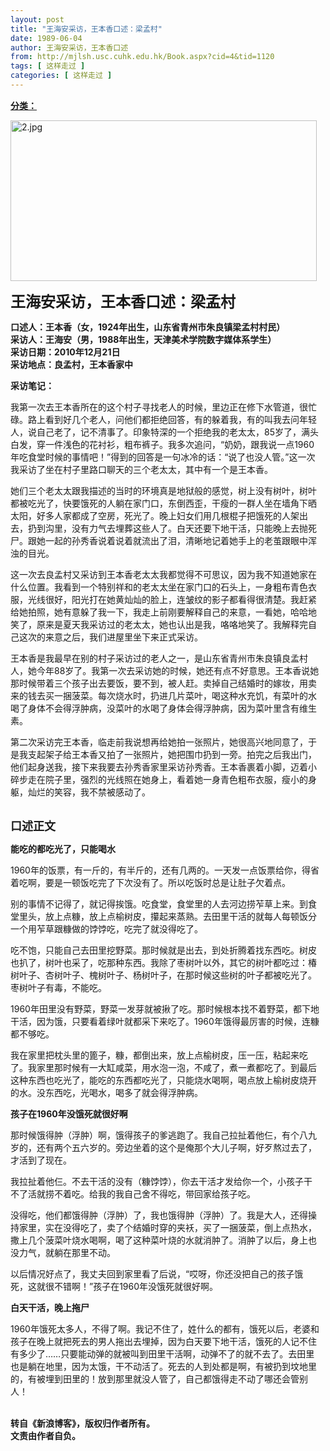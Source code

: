 ```yaml
---
layout: post
title: "王海安采访，王本香口述：梁孟村"
date: 1989-06-04
author: 王海安采访，王本香口述
from: http://mjlsh.usc.cuhk.edu.hk/Book.aspx?cid=4&tid=1120
tags: [ 这样走过 ]
categories: [ 这样走过 ]
---
```


<div style="margin: 15px 10px 10px 0px;">
 <div>
  <span id="ctl00_ContentPlaceHolder1_chapter1_SubjectLabel" style="font-weight:bold;text-decoration:underline;">
   分类：
  </span>
 </div>
 <p>
  <img align="top" alt="2.jpg" border="0" height="257" src="http://mjlsh.usc.cuhk.edu.hk/medias/contents/1120/2.jpg" width="490"/>
 </p>
 <p>
  <strong>
   <font size="5">
    王海安采访，王本香口述：梁孟村
   </font>
  </strong>
 </p>
 <p>
  <strong>
   口述人：王本香（女，1924年出生，山东省青州市朱良镇梁孟村村民）
   <br/>
   采访人：王海安（男，1988年出生，天津美术学院数字媒体系学生）
   <br/>
   采访日期：2010年12月21日
   <br/>
   采访地点：良孟村，王本香家中
  </strong>
 </p>
 <p>
  <strong>
   采访笔记：
  </strong>
 </p>
 <p>
  我第一次去王本香所在的这个村子寻找老人的时候，里边正在修下水管道，很忙碌。路上看到好几个老人，问他们都拒绝回答，有的躲着我，有的叫我去问年轻人，说自己老了，记不清事了。印象特深的一个拒绝我的老太太，85岁了，满头白发，穿一件浅色的花衬衫，粗布裤子。我多次追问，“奶奶，跟我说一点1960年吃食堂时候的事情吧！”得到的回答是一句冰冷的话：“说了也没人管。”这一次我采访了坐在村子里路口聊天的三个老太太，其中有一个是王本香。
 </p>
 <p>
  她们三个老太太跟我描述的当时的环境真是地狱般的感觉，树上没有树叶，树叶都被吃光了，快要饿死的人躺在家门口，东倒西歪，干瘦的一群人坐在墙角下晒太阳，好多人家都成了空房，死光了。晚上妇女们用几根棍子把饿死的人架出去，扔到沟里，没有力气去埋葬这些人了。白天还要下地干活，只能晚上去抛死尸。跟她一起的孙秀香说着说着就流出了泪，清晰地记着她手上的老茧跟眼中浑浊的目光。
 </p>
 <p>
  这一次去良孟村又采访到王本香老太太我都觉得不可思议，因为我不知道她家在什么位置。我看到一个特别祥和的老太太坐在家门口的石头上，一身粗布青色衣服，光线很好，阳光打在她黄灿灿的脸上，连皱纹的影子都看得很清楚。我赶紧给她拍照，她有意躲了我一下，我走上前刚要解释自己的来意，一看她，哈哈地笑了，原来是夏天我采访过的老太太，她也认出是我，咯咯地笑了。我解释完自己这次的来意之后，我们进屋里坐下来正式采访。
 </p>
 <p>
  王本香是我最早在别的村子采访过的老人之一，是山东省青州市朱良镇良孟村人，她今年88岁了。我第一次去采访她的时候，她还有点不好意思。王本香说她那时候带着三个孩子出去要饭，要不到，被人赶。卖掉自己结婚时的嫁妆，用卖来的钱去买一捆菠菜。每次烧水时，扔进几片菜叶，喝这种水充饥，有菜叶的水喝了身体不会得浮肿病，没菜叶的水喝了身体会得浮肿病，因为菜叶里含有维生素。
 </p>
 <p>
  第二次采访完王本香，临走前我说想再给她拍一张照片，她很高兴地同意了，于是我支起架子给王本香又拍了一张照片，她把围巾扔到一旁。拍完之后我出门，他们起身送我，接下来我要去孙秀香家里采访孙秀香。王本香裹着小脚，迈着小碎步走在院子里，强烈的光线照在她身上，看着她一身青色粗布衣服，瘦小的身躯，灿烂的笑容，我不禁被感动了。
 </p>
 <p>
  <br/>
  <strong>
   <font size="4">
    口述正文
   </font>
  </strong>
 </p>
 <p>
  <strong>
   能吃的都吃光了，只能喝水
  </strong>
 </p>
 <p>
  1960年的饭票，有一斤的，有半斤的，还有几两的。一天发一点饭票给你，得省着吃啊，要是一顿饭吃完了下次没有了。所以吃饭时总是让肚子欠着点。
 </p>
 <p>
  别的事情不记得了，就记得挨饿。吃食堂，食堂里的人去河边捞苲草上来。到食堂里头，放上点糠，放上点榆树皮，攥起来蒸熟。去田里干活的就每人每顿饭分一个用苲草跟糠做的饽饽吃，吃完了就没得吃了。
 </p>
 <p>
  吃不饱，只能自己去田里挖野菜。那时候就是出去，到处折腾着找东西吃。树皮也扒了，树叶也采了，吃那种东西。我除了枣树叶以外，其它的树叶都吃过：椿树叶子、杏树叶子、槐树叶子、杨树叶子，在那时候这些树的叶子都被吃光了。枣树叶子有毒，不能吃。
 </p>
 <p>
  1960年田里没有野菜，野菜一发芽就被揪了吃。那时候根本找不着野菜，都下地干活，因为饿，只要看着绿叶就都采下来吃了。1960年饿得最厉害的时候，连糠都不够吃。
 </p>
 <p>
  我在家里把枕头里的篦子，糠，都倒出来，放上点榆树皮，压一压，粘起来吃了。我家里那时候有一大缸咸菜，用水泡一泡，不咸了，煮一煮都吃了。到最后这种东西也吃光了，能吃的东西都吃光了，只能烧水喝啊，喝点放上榆树皮烧开的水。没东西吃，光喝水，喝多了就会得浮肿病。
 </p>
 <p>
  <strong>
   孩子在1960年没饿死就很好啊
  </strong>
 </p>
 <p>
  那时候饿得肿（浮肿）啊，饿得孩子的爹逃跑了。我自己拉扯着他仨，有个八九岁的，还有两个五六岁的。旁边坐着的这个是俺那个大儿子啊，好歹熬过去了，才活到了现在。
 </p>
 <p>
  我拉扯着他仨。不去干活的没有（糠饽饽），你去干活才发给你一个，小孩子干不了活就捞不着吃。给我的我自己舍不得吃，带回家给孩子吃。
 </p>
 <p>
  没得吃，他们都饿得肿（浮肿）了，我也饿得肿（浮肿）了。我是大人，还得操持家里，实在没得吃了，卖了个结婚时穿的夹袄，买了一捆菠菜，倒上点热水，撒上几个菠菜叶烧水喝啊，喝了这种菜叶烧的水就消肿了。消肿了以后，身上也没力气，就躺在那里不动。
 </p>
 <p>
  以后情况好点了，我丈夫回到家里看了后说，“哎呀，你还没把自己的孩子饿死，这就很不错啊！”孩子在1960年没饿死就很好啊。
 </p>
 <p>
  <strong>
   白天干活，晚上拖尸
  </strong>
 </p>
 <p>
  1960年饿死太多人，不得了啊。我记不住了，姓什么的都有，饿死以后，老婆和孩子在晚上就把死去的男人拖出去埋掉，因为白天要下地干活，饿死的人记不住有多少了……只要能动弹的就被叫到田里干活啊，动弹不了的就不去了。去田里也是躺在地里，因为太饿，干不动活了。死去的人到处都是啊，有被扔到坟地里的，有被埋到田里的！放到那里就没人管了，自己都饿得走不动了哪还会管别人！
 </p>
 <p>
  <br/>
  <strong>
   转自《新浪博客》，版权归作者所有。
   <br/>
   文责由作者自负。
  </strong>
 </p>
</div>

